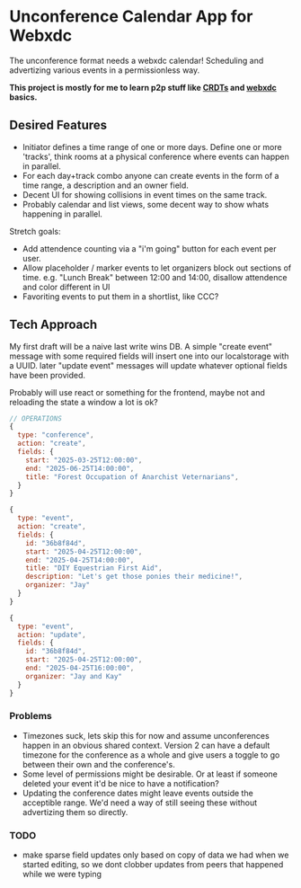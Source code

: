 # Unconference Calendar App for Webxdc

The unconference format needs a webxdc calendar! Scheduling and advertizing various events in a permissionless way.

**This project is mostly for me to learn p2p stuff like [CRDTs](https://mattweidner.com/2023/09/26/crdt-survey-1.html) and [webxdc](https://webxdc.org) basics.**

## Desired Features
- Initiator defines a time range of one or more days. Define one or more 'tracks', think rooms at a physical conference where events can happen in parallel.
- For each day+track combo anyone can create events in the form of a time range, a description and an owner field.
- Decent UI for showing collisions in event times on the same track.
- Probably calendar and list views, some decent way to show whats happening in parallel.

Stretch goals:
- Add attendence counting via a "i'm going" button for each event per user.
- Allow placeholder / marker events to let organizers block out sections of time. e.g. "Lunch Break" between 12:00 and 14:00, disallow attendence and color different in UI
- Favoriting events to put them in a shortlist, like CCC?

## Tech Approach
My first draft will be a naive last write wins DB. A simple "create event" message with some required fields will insert one into our localstorage with a UUID. later "update event" messages will update whatever optional fields have been provided.

Probably will use react or something for the frontend, maybe not and reloading the state a window a lot is ok?

```js
// OPERATIONS
{
  type: "conference",
  action: "create",
  fields: {
    start: "2025-03-25T12:00:00",
    end: "2025-06-25T14:00:00",
    title: "Forest Occupation of Anarchist Veternarians",
  }
}

{
  type: "event",
  action: "create",
  fields: {
    id: "36b8f84d",
    start: "2025-04-25T12:00:00",
    end: "2025-04-25T14:00:00",
    title: "DIY Equestrian First Aid",
    description: "Let's get those ponies their medicine!",
    organizer: "Jay"
  }
}

{
  type: "event",
  action: "update",
  fields: {
    id: "36b8f84d",
    start: "2025-04-25T12:00:00",
    end: "2025-04-25T16:00:00",
    organizer: "Jay and Kay"
  }
}

```

### Problems
- Timezones suck, lets skip this for now and assume unconferences happen in an obvious shared context. Version 2 can have a default timezone for the conference as a whole and give users a toggle to go between their own and the conference's.
- Some level of permissions might be desirable. Or at least if someone deleted your event it'd be nice to have a notification?
- Updating the conference dates might leave events outside the acceptible range. We'd need a way of still seeing these without advertizing them so directly.


### TODO
- make sparse field updates only based on copy of data we had when we started editing, so we dont clobber updates from peers that happened while we were typing